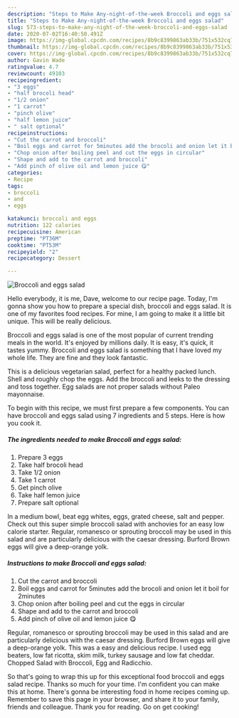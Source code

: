 ```yaml
---
description: "Steps to Make Any-night-of-the-week Broccoli and eggs salad"
title: "Steps to Make Any-night-of-the-week Broccoli and eggs salad"
slug: 573-steps-to-make-any-night-of-the-week-broccoli-and-eggs-salad
date: 2020-07-02T16:40:50.491Z
image: https://img-global.cpcdn.com/recipes/8b9c8399863ab33b/751x532cq70/broccoli-and-eggs-salad-recipe-main-photo.jpg
thumbnail: https://img-global.cpcdn.com/recipes/8b9c8399863ab33b/751x532cq70/broccoli-and-eggs-salad-recipe-main-photo.jpg
cover: https://img-global.cpcdn.com/recipes/8b9c8399863ab33b/751x532cq70/broccoli-and-eggs-salad-recipe-main-photo.jpg
author: Gavin Wade
ratingvalue: 4.7
reviewcount: 49103
recipeingredient:
- "3 eggs"
- "half brocoli head"
- "1/2 onion"
- "1 carrot"
- "pinch olive"
- "half lemon juice"
- " salt optional"
recipeinstructions:
- "Cut the carrot and broccoli"
- "Boil eggs and carrot for 5minutes add the brocoli and onion let it boil for 2minutes"
- "Chop onion after boiling peel and cut the eggs in circular"
- "Shape and add to the carrot and broccoli"
- "Add pinch of olive oil and lemon juice 😋"
categories:
- Recipe
tags:
- broccoli
- and
- eggs

katakunci: broccoli and eggs 
nutrition: 122 calories
recipecuisine: American
preptime: "PT36M"
cooktime: "PT53M"
recipeyield: "2"
recipecategory: Dessert

---
```



![Broccoli and eggs salad](https://img-global.cpcdn.com/recipes/8b9c8399863ab33b/751x532cq70/broccoli-and-eggs-salad-recipe-main-photo.jpg)

Hello everybody, it is me, Dave, welcome to our recipe page. Today, I'm gonna show you how to prepare a special dish, broccoli and eggs salad. It is one of my favorites food recipes. For mine, I am going to make it a little bit unique. This will be really delicious.

Broccoli and eggs salad is one of the most popular of current trending meals in the world. It's enjoyed by millions daily. It is easy, it's quick, it tastes yummy. Broccoli and eggs salad is something that I have loved my whole life. They are fine and they look fantastic.

This is a delicious vegetarian salad, perfect for a healthy packed lunch. Shell and roughly chop the eggs. Add the broccoli and leeks to the dressing and toss together. Egg salads are not proper salads without Paleo mayonnaise.


To begin with this recipe, we must first prepare a few components. You can have broccoli and eggs salad using 7 ingredients and 5 steps. Here is how you cook it.

<!--inarticleads1-->

##### The ingredients needed to make Broccoli and eggs salad:

1. Prepare 3 eggs
1. Take half brocoli head
1. Take 1/2 onion
1. Take 1 carrot
1. Get pinch olive
1. Take half lemon juice
1. Prepare  salt optional


In a medium bowl, beat egg whites, eggs, grated cheese, salt and pepper. Check out this super simple broccoli salad with anchovies for an easy low calorie starter. Regular, romanesco or sprouting broccoli may be used in this salad and are particularly delicious with the caesar dressing. Burford Brown eggs will give a deep-orange yolk. 

<!--inarticleads2-->

##### Instructions to make Broccoli and eggs salad:

1. Cut the carrot and broccoli
1. Boil eggs and carrot for 5minutes add the brocoli and onion let it boil for 2minutes
1. Chop onion after boiling peel and cut the eggs in circular
1. Shape and add to the carrot and broccoli
1. Add pinch of olive oil and lemon juice 😋


Regular, romanesco or sprouting broccoli may be used in this salad and are particularly delicious with the caesar dressing. Burford Brown eggs will give a deep-orange yolk. This was a easy and delicious recipe. I used egg beaters, low fat ricotta, skim milk, turkey sausage and low fat cheddar. Chopped Salad with Broccoli, Egg and Radicchio. 

So that's going to wrap this up for this exceptional food broccoli and eggs salad recipe. Thanks so much for your time. I'm confident you can make this at home. There's gonna be interesting food in home recipes coming up. Remember to save this page in your browser, and share it to your family, friends and colleague. Thank you for reading. Go on get cooking!
